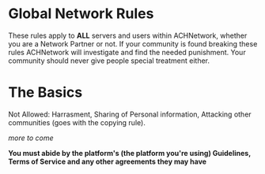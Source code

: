 <link href="https://achnetwork.xyz/extra/css/info-pages.css" rel="stylesheet">
<title>ACHNetwork™️ Global Rules</title>
<head>
<title>ACHNetwork™️ Global Rules</title>
<meta property="og:type" content="Website" />
		<meta property="og:title" content="ACHNetwork Global Rules"/>
		<meta property="og:description" content="Global Rules & Regulations to be enforced by servers within ACHNetwork"/>
		<meta property="og:site_name" content="ACHNetwork"/>
		</head>

# Global Network Rules
These rules apply to **ALL** servers and users within ACHNetwork, whether you are a Network Partner or not. If your community is found breaking these rules ACHNetwork will investigate and find the needed punishment. Your community should never give people special treatment either.

# The Basics
Not Allowed: Harrasment, Sharing of Personal information, Attacking other communities (goes with the copying rule). 

*more to come*

**You must abide by the platform's (the platform you're using) Guidelines, Terms of Service and any other agreements they may have**
